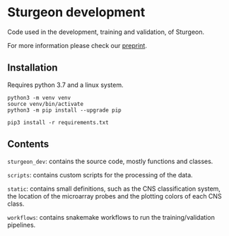 # Sturgeon development

Code used in the development, training and validation, of Sturgeon.

For more information please check our [preprint](https://www.medrxiv.org/content/10.1101/2023.01.25.23284813v1).

## Installation

Requires python 3.7 and a linux system.

```
python3 -m venv venv
source venv/bin/activate
python3 -m pip install --upgrade pip

pip3 install -r requirements.txt
```

## Contents

`sturgeon_dev`: contains the source code, mostly functions and classes.

`scripts`: contains custom scripts for the processing of the data.

`static`: contains small definitions, such as the CNS classification system, the location of the microarray probes and the plotting colors of each CNS class.

`workflows`: contains snakemake workflows to run the training/validation pipelines.